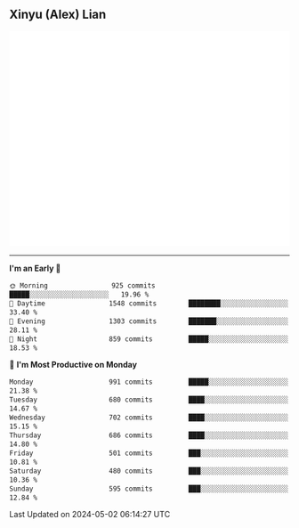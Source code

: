 ## Xinyu (Alex) Lian

!["Alex"](metrics-main.svg)

---
<!--START_SECTION:waka-->
**I'm an Early 🐤** 

```text
🌞 Morning                925 commits         █████░░░░░░░░░░░░░░░░░░░░   19.96 % 
🌆 Daytime                1548 commits        ████████░░░░░░░░░░░░░░░░░   33.40 % 
🌃 Evening                1303 commits        ███████░░░░░░░░░░░░░░░░░░   28.11 % 
🌙 Night                  859 commits         █████░░░░░░░░░░░░░░░░░░░░   18.53 % 
```
📅 **I'm Most Productive on Monday** 

```text
Monday                   991 commits         █████░░░░░░░░░░░░░░░░░░░░   21.38 % 
Tuesday                  680 commits         ████░░░░░░░░░░░░░░░░░░░░░   14.67 % 
Wednesday                702 commits         ████░░░░░░░░░░░░░░░░░░░░░   15.15 % 
Thursday                 686 commits         ████░░░░░░░░░░░░░░░░░░░░░   14.80 % 
Friday                   501 commits         ███░░░░░░░░░░░░░░░░░░░░░░   10.81 % 
Saturday                 480 commits         ███░░░░░░░░░░░░░░░░░░░░░░   10.36 % 
Sunday                   595 commits         ███░░░░░░░░░░░░░░░░░░░░░░   12.84 % 
```



 Last Updated on 2024-05-02 06:14:27 UTC
<!--END_SECTION:waka-->
